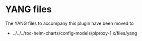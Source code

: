 # YANG files
The YANG files to accompany this plugin have been moved to 

* ../../../roc-helm-charts/config-models/plproxy-1.x/files/yang

